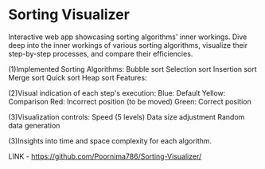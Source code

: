 # Sorting Visualizer

Interactive web app showcasing sorting algorithms' inner workings. Dive deep into the inner workings of various sorting algorithms, visualize their step-by-step processes, and compare their efficiencies.

(1)Implemented Sorting Algorithms:
Bubble sort
Selection sort
Insertion sort
Merge sort
Quick sort
Heap sort
Features:

(2)Visual indication of each step's execution:
Blue: Default
Yellow: Comparison
Red: Incorrect position (to be moved)
Green: Correct position

(3)Visualization controls:
Speed (5 levels)
Data size adjustment
Random data generation

(3)Insights into time and space complexity for each algorithm.

LINK - https://github.com/Poornima786/Sorting-Visualizer/
